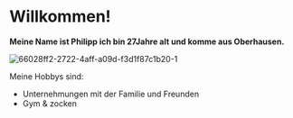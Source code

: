 # Willkommen!

**Meine Name ist Philipp ich bin 27Jahre alt und komme aus Oberhausen.**

![66028ff2-2722-4aff-a09d-f3d1f87c1b20-1](https://github.com/Philipp-Hess/Philipp-Hess/assets/145116105/0d5fa13c-10b7-4c71-b72a-7b8da487cf48)




Meine Hobbys sind:
- Unternehmungen mit der Familie und Freunden
- Gym & zocken
